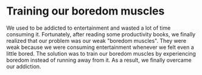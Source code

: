 # Training our boredom muscles

We used to be addicted to entertainment and wasted a lot of time consuming it. Fortunately, after reading some productivity books, we finally realized that our problem was our weak "boredom muscles". They were weak because we were consuming entertainment whenever we felt even a little bored. The solution was to train our boredom muscles by experiencing boredom instead of running away from it. As a result, we finally overcame our addiction.  
